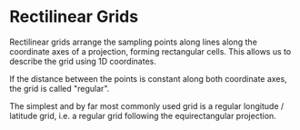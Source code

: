 # Rectilinear Grids

Rectilinear grids arrange the sampling points along lines along the coordinate axes of a projection, forming rectangular cells. This allows us to describe the grid using 1D coordinates.

If the distance between the points is constant along both coordinate axes, the grid is called "regular".

The simplest and by far most commonly used grid is a regular longitude / latitude grid, i.e. a regular grid following the equirectangular projection.
